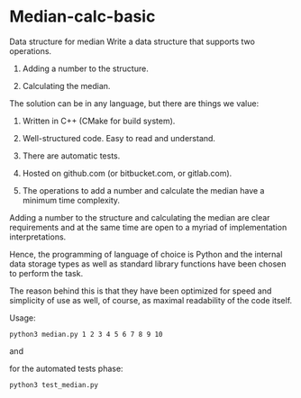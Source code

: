 # Median-calc-basic

Data structure for median
Write a data structure that supports two operations.

1. Adding a number to the structure.

2. Calculating the median.

The solution can be in any language, but there are things we value:

1. Written in C++ (CMake for build system).

2.  Well-structured code. Easy to read and understand.

3. There are automatic tests.

4. Hosted on  github.com (or  bitbucket.com, or  gitlab.com).

5. The operations to add a number and calculate the median have a minimum time complexity.


Adding a number to the structure and calculating the median are clear requirements and at the same time
are open to a myriad of implementation interpretations.

Hence, the programming of language of choice is Python and the internal data storage types as well as
standard library functions have been chosen to perform the task.

The reason behind this is that they have been optimized for speed and simplicity of use as well, of course, as maximal
readability of the code itself.

Usage:

`python3 median.py 1 2 3 4 5 6 7 8 9 10` 

and 

for the automated tests phase:

`python3 test_median.py` 

